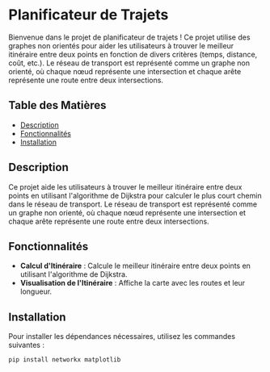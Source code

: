 # Planificateur de Trajets

Bienvenue dans le projet de planificateur de trajets ! Ce projet utilise des graphes non orientés pour aider les utilisateurs à trouver le meilleur itinéraire entre deux points en fonction de divers critères (temps, distance, coût, etc.). Le réseau de transport est représenté comme un graphe non orienté, où chaque nœud représente une intersection et chaque arête représente une route entre deux intersections.

## Table des Matières

- [Description](#description)
- [Fonctionnalités](#fonctionnalités)
- [Installation](#installation)

## Description

Ce projet aide les utilisateurs à trouver le meilleur itinéraire entre deux points en utilisant l'algorithme de Dijkstra pour calculer le plus court chemin dans le réseau de transport. Le réseau de transport est représenté comme un graphe non orienté, où chaque nœud représente une intersection et chaque arête représente une route entre deux intersections.

## Fonctionnalités

- **Calcul d'Itinéraire** : Calcule le meilleur itinéraire entre deux points en utilisant l'algorithme de Dijkstra.
- **Visualisation de l'Itinéraire** : Affiche la carte avec les routes et leur longueur.

## Installation

Pour installer les dépendances nécessaires, utilisez les commandes suivantes :

```bash
pip install networkx matplotlib
